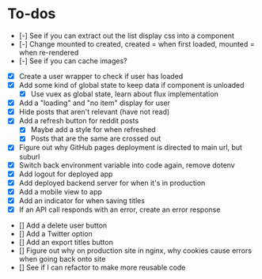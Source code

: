 # To-dos

- [-] See if you can extract out the list display css into a component
- [-] Change mounted to created, created = when first loaded, mounted = when re-rendered
- [-] See if you can cache images?

- [x] Create a user wrapper to check if user has loaded
- [x] Add some kind of global state to keep data if component is unloaded
  - [x] Use vuex as global state, learn about flux implementation
- [x] Add a "loading" and "no item" display for user
- [x] Hide posts that aren't relevant (have not read)
- [x] Add a refresh button for reddit posts
  - [x] Maybe add a style for when refreshed
  - [x] Posts that are the same are crossed out
- [x] Figure out why GitHub pages deployment is directed to main url, but suburl
- [x] Switch back environment variable into code again, remove dotenv
- [x] Add logout for deployed app
- [x] Add deployed backend server for when it's in production
- [x] Add a mobile view to app
- [x] Add an indicator for when saving titles
- [x] If an API call responds with an error, create an error response

- [] Add a delete user button
- [] Add a Twitter option
- [] Add an export titles button
- [] Figure out why on production site in nginx, why cookies cause errors when going back onto site
- [] See if I can refactor to make more reusable code

